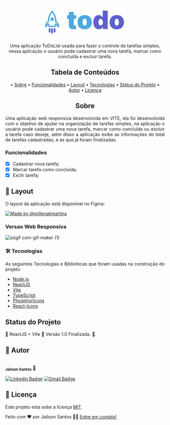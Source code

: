 <h1 align="center">
  <img alt="ToDoList" title="#ToDoList" src="./src/assets/logo-todo.svg" />
</h1>

<p align="center">
  Uma aplicação ToDoList usada para fazer o controle de tarefas simples, nessa aplicação o usuário pode cadastrar uma nova tarefa, marcar como concluída e excluir tarefa. 
</p>

<h2 align="center">Tabela de Conteúdos</h2>
<p align="center">
  • <a href="#sobre">Sobre</a>
  • <a href="#funcionalidades">Funcionalidades</a>
  • <a href="#layout">Layout</a>
  • <a href="#tecnologias">Tecnologias</a> 
  • <a href="#status">Status do Projeto</a> 
  • <a href="#autor">Autor</a>
  • <a href="#licenca">Licença</a>
</p>

<h2 align="center" id="sobre">Sobre</h2>
<p align="justify">Uma aplicação web responsiva desenvolvida em VITE, ela foi desenvolvida com o objetivo de ajudar na organização de tarefas simples, na aplicação o usuário pode cadastrar uma nova tarefa, marcar como concluída ou excluir a tarefa caso deseje, além disso a aplicação exibe as informações do total de tarefas cadastradas, e as que já foram finalizadas.</p>

<h3 align="left" id="funcionalidades">Funcionalidades</h3>

- [x] Cadastrar nova tarefa;
- [x] Marcar tarefa como concluída;
- [x] Exclir tarefa;

<h2 align="left" id="layout">🎨 Layout</h2>
<p align="justify">O layout da aplicação está disponível no Figma:</p>
<a href="https://www.figma.com/file/Lnp47VZzSNOGywhOFc63jM/ToDo-List-(Copy)?node-id=0%3A1">
  <img alt="Made by @millenakmartins" src="https://img.shields.io/badge/Acessar%20Layout-FIGMA-green">
</a>

<h3 align="left" id="layout">Versao Web Responsiva</h3>

![ezgif com-gif-maker (1)](https://user-images.githubusercontent.com/11697713/173932003-101fc038-7726-45e3-a698-b01d85bb4614.gif)

<h3 align="left" id="tecnologias">🛠 Tecnologias</h3>
<p align="justify">As seguintes Tecnologias e Bibliotecas que foram usadas na construção do projeto</p>

- [Node.js](https://nodejs.org/en/)
- [ReactJS](https://pt-br.reactjs.org/)
- [Vite](https://vitejs.dev/guide/)
- [TypeScript](https://www.typescriptlang.org/)
- [PhosphorIcons](https://phosphoricons.com/)
- [React-Icons](https://www.npmjs.com/package/react-icons)

<h2 align="left" id="status">Status do Projeto</h2>
<p align="left"> 🚧 ReactJS + Vite 🚀 Versão 1.0 Finalizada.  🚧.</p>

<h2 align="left" id="autor">🦸 Autor</h2>
<a href="https://github.com/JailsonSantos">
 <img style="border-radius: 50%;" src="https://avatars.githubusercontent.com/u/11697713?s=96&v=4" width="100px;" alt=""/>
 <br />
 <sub><b>Jailson Santos</b></sub></a> <a href="https://www.linkedin.com/in/jailson-santos-726395104/" title="Jailson Santos">🚀</a>
 <br />

[![Linkedin Badge](https://img.shields.io/badge/-Jailson-blue?style=flat-square&logo=Linkedin&logoColor=white&link=https://www.linkedin.com/in/jailson-santos-726395104/)](https://www.linkedin.com/in/jailson-santos-726395104/) 
[![Gmail Badge](https://img.shields.io/badge/-jailson.ads007@gmail.com-c14438?style=flat-square&logo=Gmail&logoColor=white&link=mailto:jailson.ads007@gmail.com)](mailto:jailson.ads007@gmail.com)


<h2 align="left" id="licenca">📝 Licença</h2>

Este projeto esta sobe a licença [MIT](./LICENSE).

Feito com ❤️ por Jailson Santos 👋🏽 [Entre em contato!](https://www.linkedin.com/in/jailson-santos-726395104/)